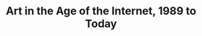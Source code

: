 ---
ee_id: '4424'
site: '1'
type: '5'
title: Art in the Age of the Internet, 1989 to Today
url: art-in-the-age-of-the-internet-1989-to-today
year: '2018'
venue: ICA Boston, Boston
pitch: in d corner w/ Majerus &amp; Catala :)
ps:
imgs: ICA-Boston-2018-03-install-3-database-cm-P29H.jpg
things: "[185] [2005-021-super-landscape-1] 2005-021 Super Landscape #1"
layout: shows
---